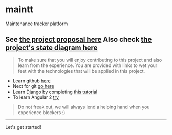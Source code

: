 # maintt
Maintenance tracker platform

See [the project proposal here](https://github.com/open-andela/project-proposals/issues/2)
Also check [the project's state diagram here](https://github.com/open-andela/maintt/blob/master/docs.md)
---
> To make sure that you will enjoy contributing to this project and also learn from the experience. You are provided with links to wet your feet with the technologies that will be applied in this project.

* Learn github [here](https://guides.github.com/activities/hello-world/)
* Next for git [go here](https://try.github.io/levels/1/challenges/1)
* Learn Django by completing [this tutorial](https://www.djangoproject.com/start/)
* To learn Angular 2 [try](https://angular.io/docs/ts/latest/quickstart.html)

> Do not freak out, we will always lend a helping hand when you experience blockers :)

---
Let's get started!
